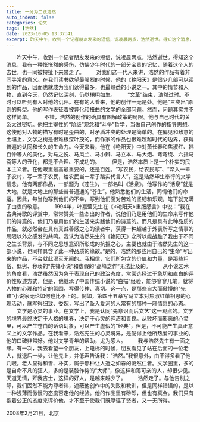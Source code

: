 ```yaml
---
title: 一分为二说浩然
auto_indent: false
categories: 论文
tags: [浩然]
date: 2023-10-05 13:37:41
excerpt: 昨天中午，收到一个记者朋友发来的短信，说凌晨两点，浩然逝世。得知这个消息，我有一种怅怅然的感伤，仿佛少年时代的一部分宝贵的记忆，随着这个人的去世，也一同被挦扯下来带走了。
---
```

　　昨天中午，收到一个记者朋友发来的短信，说凌晨两点，浩然逝世。得知这个消息，我有一种怅怅然的感伤，仿佛少年时代的一部分宝贵的记忆，随着这个人的去世，也一同被挦扯下来带走了。
　　对我们这一代人来讲，浩然的作品有着非同寻常的意义。在我们读书欲望最强烈的时候，他的《艳阳天》是很少几部可以读到的作品，因而也就成为我们读得最多，也最熟悉的小说之一。其中的情节和人物，直到今天，仍然记忆深刻，仍觉栩栩如生。
　　“文革”结束，浩然过时。不时可以听到有人对他的讥评。在有的人看来，他的创作一无是处。他是“三突出”原则的典型。他的写作表征着被异化和扭曲的文学的全部问题。然而，问题其实并不这样简单。
　　不错，浩然的创作的确具有图解政策的局限。他与自己时代的关系太过密切。他把主宰性的“阶级”观念和“斗争”哲学，当做自己创作的指导思想。这使他对人物的描写有时是歪曲的，对矛盾冲突的处理是简单的。在偏见和敌意的土壤上，文学之树是很难根深叶茂的，而作家的作品也很难超越时代的边界，获得普遍的认同和长久的生命力。今天来看，他在《艳阳天》中对萧长春和焦淑红、韩百仲等人的美化，对马之悦、马风兰、马小辫、马立本、马大炮、弯弯绕、六指马斋等人的丑化，都是不合理、不成功的。
　　但是，浩然本质上是一个朴实的民本主义者。在他眼里最高最重要的，还是百姓。“写农民，给农民写”、“深入一辈子农村，写一辈子农民，给农民当一辈子踏实代言人”，这是浩然毕生奉行的文学信念。他有两部作品，一部题为《苍生》，一部名叫《活泉》。他写作的“活泉”就是大地，就是大地上的那些普普通通的“苍生”。他熟悉他们的生活，同情他们的命运。因此，每当他写到他们的不幸，写到他们面对苦难的坚韧和乐观，笔下就充满了由衷的敬意。
　　1994年，叶嘉莹先生在《<艳阳天>重版感言》中说：“我在古典诗歌的评赏中，常常赞美一些杰出的作者，说他们乃是用他们的生命来写作他们的诗篇的，他们乃是用他们的生活来实践他们的诗篇的。而凡是具有此种品质的作品，就必然会在具有真诚善感之心的读者中，获得一种超越于外表所写之情事的局限以外之感发的共鸣。我认为浩然先生的《艳阳天》之所以能战胜了我由于不同之生长背景，与不同之思想意识所形成的抗拒之心，主要也就由于浩然先生的这一部小说，也同样具含了此一种品质的缘故。”是的，浩然的那些用自己的“生命”写出来的作品，不会就此泯灭无闻的。我相信，它们所包含的价值和力量，是那些粗俗、低劣、秽亵的“先锋小说”和虚假的“高峰之作”无法比及的。
　　从小说艺术的角度看，浩然虽然因为急于表现自己的政治态度，常常选择过于急切和直白的评价性叙述方式，但是，他继承了中国传统小说的“白描”经验，能够寥寥几笔，就将人物的心理和特定的氛围，写得传神、真切。这一点，是那些自大而傲慢的“先锋”小说家无论如何也比不上的。例如，第四十五章写马立本对焦淑红单相思的心理活动，就写得细致、委婉，写出了坠入爱河的人常有的那种一厢情愿的心态。
　　文学是心灵的事业。在文学上，我是认同“先意识而后文艺”这一观点的。文学的境界最终决定于人格的境界，决定于心灵的纯洁和善良。从败坏而邪恶的心灵里，可以产生苍白的话语幻象，可以产生虚假的“经典”，但是，不可能产生真正意义上的文学作品。在我看来，浩然先生的心灵境界，是配得上他所热爱的事业的。他的口碑非常好。他对文学青年的帮助，尤为感人。
　　我与浩然先生有一面之缘。有一次，我去看望一个朋友，上电梯的时候，朋友看见了站在后面的一位老人，就退后一步，让他先上，并低声告诉我：“浩然。”我很意外，由不得多看了他几眼。老人显得和善、朴实，属于那种让人近之如春的蔼然仁者。文学圈里，多的是自命不凡的狂人，多的是装腔作势的“大师”，像这样和蔼可亲的人，却很少见。天道无情，歼我吉士，这样的好人，是越来越少了。
　　浩然走了。与他告别之际，我们固然不能为尊者讳，遮蔽他创作中的失败和教训，但是同样错误的，是以一种浅薄而傲慢的态度否定他的经验。他的作品里有砂砾，但也有真金。我们只有抱着公正的态度来评价他，才不至于使我们既厚诬了贤者，又一无所得。

2008年2月21日，北京
